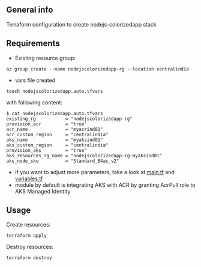 ## General info

Terraform configuration to create nodejs-colorizedapp stack

## Requirements

* Existing resource group:
```
az group create --name nodejscolorizedapp-rg --location centralindia
```
* vars file created
```
touch nodejscolorizedapp.auto.tfvars
```
with following content:
```
$ cat nodejscolorizedapp.auto.tfvars
existing_rg           = "nodejscolorizedapp-rg"
provision_acr         = "true"
acr_name              = "myacrind01"
acr_custom_region     = "centralindia"
aks_name              = "myaksind01"
aks_custom_region     = "centralindia"
provision_aks         = "true"
aks_resources_rg_name = "nodejscolorizedapp-rg-myaksind01"
aks_node_sku          = "Standard_B4as_v2"
```
* if you want to adjust more parameters, take a look at [main.tf](./main.tf) and [variables.tf](https://github.com/mrachuta/terraform-resources/blob/master/modules/azure-aks-cheap-cluster-module/variables.tf)
* module by default is integrating AKS with ACR by granting AcrPull role to AKS Managed Identity

## Usage

Create resources:
```
terraform apply
```
Destroy resources:
```
terraform destroy
```

